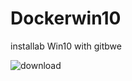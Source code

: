 # Dockerwin10
installab Win10 with gitbwe

![download](https://user-images.githubusercontent.com/93272991/211132887-b6c209c0-acd2-40ab-b85b-4637e12f70c6.jpg)
